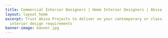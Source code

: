 ```yaml
---
title: Commercial Interior Designers | Home Interior Designers | Akiva Projects
layout: layout_home
excerpt: Trust Akiva Projects to deliver on your contemporary or classic home or commercial
  interior design requirements
banner-image: banner.jpg
---
```



